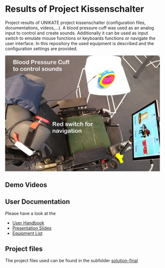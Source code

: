 # Results of Project Kissenschalter

Project results of UNIKATE project kissenschalter (configuration files, documentations, videos,...). A blood pressure cuff was used as an analog input to control and create sounds. Additionally it can be used as input switch to emulate mouse functions or keyboards functions or navigate the user interface. In this repository the used equipment is described and the configuration settings are provided. 

![blood pressure cuff as switch](./solution-final/doc/IMG_20210701_130605160_beschriftet.jpg)

## Demo Videos

## User Documentation

Please have a look at the
* [User Handbook](./solution-final/doc/Benutzerhandbuch-UNIKATE-Projekt-Kissenschalter.pdf)
* [Presentation Slides](./solution-final/doc/Projekt%20Kissenschalter-UNIKATEWS2020-20210916.pdf)
* [Equipment List](./solution-final/UNIKATE_Equipment_Liste.pdf)

## Project files

The project files used can be found in the subfolder [solution-final](solution-final/)
